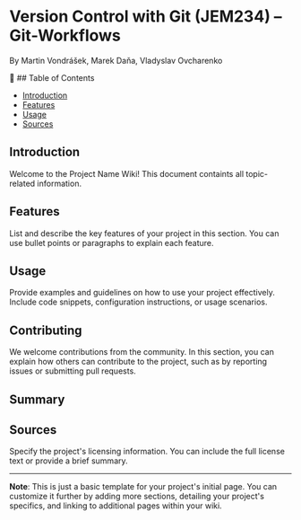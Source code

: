 # Version Control with Git (JEM234) – Git-Workflows
By Martin Vondrášek, Marek Daňa, Vladyslav Ovcharenko

📑 ## Table of Contents
- [Introduction](#introduction)
- [Features](#features)
- [Usage](#usage)
- [Sources](#sources)

## Introduction
Welcome to the Project Name Wiki! This document containts all topic-related information.

## Features
List and describe the key features of your project in this section. You can use bullet points or paragraphs to explain each feature.

## Usage
Provide examples and guidelines on how to use your project effectively. Include code snippets, configuration instructions, or usage scenarios.


## Contributing
We welcome contributions from the community. In this section, you can explain how others can contribute to the project, such as by reporting issues or submitting pull requests.

## Summary

## Sources
Specify the project's licensing information. You can include the full license text or provide a brief summary.

---

**Note**: This is just a basic template for your project's initial page. You can customize it further by adding more sections, detailing your project's specifics, and linking to additional pages within your wiki.

